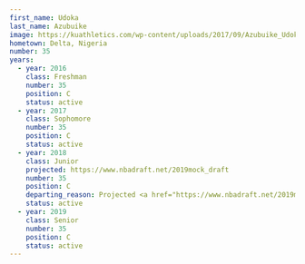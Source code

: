 ```yaml
---
first_name: Udoka
last_name: Azubuike
image: https://kuathletics.com/wp-content/uploads/2017/09/Azubuike_Udoka-745x1024.jpg
hometown: Delta, Nigeria
number: 35
years:
  - year: 2016
    class: Freshman
    number: 35
    position: C
    status: active
  - year: 2017
    class: Sophomore
    number: 35
    position: C
    status: active
  - year: 2018
    class: Junior
    projected: https://www.nbadraft.net/2019mock_draft
    number: 35
    position: C
    departing_reason: Projected <a href="https://www.nbadraft.net/2019mock_draft">52nd pick</a> in the NBA draft
    status: active
  - year: 2019
    class: Senior
    number: 35
    position: C
    status: active
---
```

